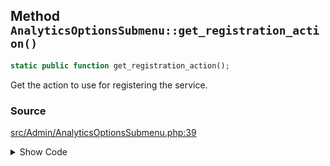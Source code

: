 ## Method `AnalyticsOptionsSubmenu::get_registration_action()`

```php
static public function get_registration_action();
```

Get the action to use for registering the service.

### Source

[src/Admin/AnalyticsOptionsSubmenu.php:39](https://github.com/ampproject/amp-wp/blob/develop/src/Admin/AnalyticsOptionsSubmenu.php#L39-L41)

<details>
<summary>Show Code</summary>

```php
public static function get_registration_action() {
	return 'admin_init';
}
```

</details>
